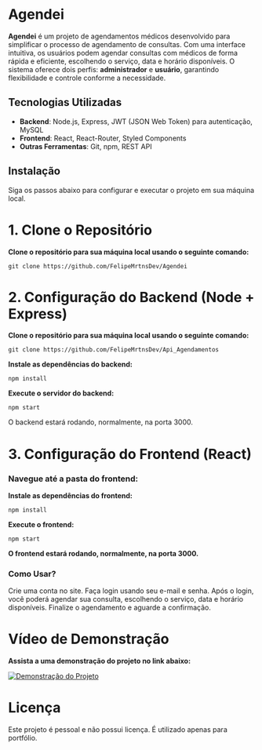 # Agendei

**Agendei** é um projeto de agendamentos médicos desenvolvido para simplificar o processo de agendamento de consultas. Com uma interface intuitiva, os usuários podem agendar consultas com médicos de forma rápida e eficiente, escolhendo o serviço, data e horário disponíveis. O sistema oferece dois perfis: **administrador** e **usuário**, garantindo flexibilidade e controle conforme a necessidade.

## Tecnologias Utilizadas

- **Backend**: Node.js, Express, JWT (JSON Web Token) para autenticação, MySQL
- **Frontend**: React, React-Router, Styled Components
- **Outras Ferramentas**: Git, npm, REST API

## Instalação

Siga os passos abaixo para configurar e executar o projeto em sua máquina local.

# 1. Clone o Repositório

**Clone o repositório para sua máquina local usando o seguinte comando:**

```
git clone https://github.com/FelipeMrtnsDev/Agendei
```

# 2. Configuração do Backend (Node + Express)
**Clone o repositório para sua máquina local usando o seguinte comando:**

```
git clone https://github.com/FelipeMrtnsDev/Api_Agendamentos
```

**Instale as dependências do backend:**
```
npm install
```

**Execute o servidor do backend:**

```
npm start
```

O backend estará rodando, normalmente, na porta 3000.

# 3. Configuração do Frontend (React)
### Navegue até a pasta do frontend:

**Instale as dependências do frontend:**

```
npm install
```
**Execute o frontend:**
```
npm start
```
**O frontend estará rodando, normalmente, na porta 3000.**

### Como Usar?
Crie uma conta no site.
Faça login usando seu e-mail e senha.
Após o login, você poderá agendar sua consulta, escolhendo o serviço, data e horário disponíveis.
Finalize o agendamento e aguarde a confirmação.

# Vídeo de Demonstração

**Assista a uma demonstração do projeto no link abaixo:**

[![Demonstração do Projeto](https://github.com/FelipeMrtnsDev/Agendei/blob/main/public/Screenshot_111.png)](https://www.youtube.com/watch?v=e4e9Vta5i1I)

# Licença
Este projeto é pessoal e não possui licença. É utilizado apenas para portfólio.